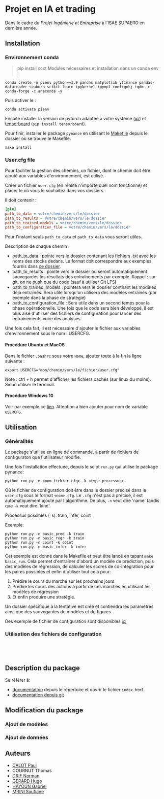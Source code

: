 # Projet en IA et trading
Dans le cadre du *Projet Ingénierie et Entreprise* à l'ISAE SUPAERO en dernière année.

## Installation

### Environnement conda
> pip install ccxt
Modules nécessaires et installation dans un conda env :
```shell
conda create -n pienv python==3.9 pandas matplotlib yfinance pandas-datareader seaborn scikit-learn ipykernel ipympl configobj tqdm -c conda-forge -c anaconda -y
```
Puis activer le :
```shell
conda activate pienv 
```

Ensuite installer la version de pytorch adaptée à votre système ([ici](https://pytorch.org/)) et [tensorboard](https://pytorch.org/tutorials/recipes/recipes/tensorboard_with_pytorch.html) (`pip install tensorboard`).

Pour finir, installer le package `pynance` en utilisant le [Makefile](Makefile.md) depuis le dossier où se trouve le Makefile.
```shell
make install
```

### User.cfg file
Pour faciliter la gestion des chemins, un fichier, dont le chemin doit être ajouté aux variables d'environnement, est utilisé.

Créer un fichier `user.cfg` (en réalité n'importe quel nom fonctionne) et placer le où vous le souhaitez dans vos dossiers.

Il doit contenir :
```cfg
[pie]
path_to_data = votre/chemin/vers/le/dossier
path_to_results = votre/chemin/vers/le/dossier
path_to_trained_models = votre/chemin/vers/le/dossier
path_to_configuration_file = votre/chemin/vers/le/dossier
```

Pour l'instant seuls `path_to_data` et `path_to_data` vous seront utiles.

Description de chaque chemin :
- path_to_data : pointe vers le dossier contenant les fichiers *.txt* avec les noms des stocks dedans. Le format doit correspondre aux exemples fournis dans [ce dossier](data/tech_us.txt).
- path_to_results : pointe vers le dossier où seront automatiquement sauvegardés les résultats des entraînements par exemple. Rappel : sur git, on ne push que du code (sauf à utiliser Git LFS)
- path_to_trained_models : pointera vers le dossier contnant les modèles déjà entraînés. Sera utile lorsqu'on utilisera des modèles entraînés (par exemple dans la phase de stratégie)
- path_to_configuration_file : Sera utile dans un second temps pour la phase opérationnelle. Une fois que le code sera bien développé, il est plus aisé d'utiliser des fichiers de configuration pour lancer des entraînements voire des analyses.

Une fois cela fait, il est nécessaire d'ajouter le fichier aux variables d'environnement sous le nom : USERCFG.

#### Procédure Ubuntu et MacOS
Dans le fichier `.bashrc` sous votre `Home`, ajouter toute à la fin la ligne suivante :
```
export USERCFG="mon/chemin/vers/le/fichier/user.cfg"
```

Note : ctrl + h permet d'afficher les fichiers cachés (sur linux du moins). Sinon utiliser le terminal.

#### Procédure Windows 10
Voir par exemple ce [lien](https://helpdeskgeek.com/windows-10/add-windows-path-environment-variable/). Attention a bien ajouter pour nom de variable `USERCFG`.

## Utilisation

### Généralités
Le package s'utilise en ligne de commande, à partir de fichiers de configuraton que l'utilisateur modifie.

Une fois l'installation effectuée, depuis le scipt `run.py` qui utilise le package pynance:
```shell
python run.py -n <nom_fichier_cfg> -k <type_processus>
```
Où le fichier de configuration doit être dans le dossier précisé dans le `user.cfg` sous le format `<nom>.cfg`. Le `.cfg` n'est pas à précisé, il est automatiquement ajouté par l'algorithme. De plus, `-n` veut dire 'name' tandis que `-k` veut dire 'kind'.

Processus possibles (`-k`): train, infer, coint

Exemple:
```shell
python run.py -n basic_pred -k train
python run.py -n basic_regr -k train
python run.py -n coint -k coint
python run.py -n basic_infer -k infer
```

Cet exemple est donné dans le Makefile et peut être lancé en tapant `make basic_run`. Cela permet d'entraîner d'abord un modèle de  prédiction, puis des modèles de régression, de calculer les scores de co-intégration pour les paires possibles et enfin d'utiliser tout cela pour:
1) Prédire le cours du marché sur les prochains jours
2) Prédire les cours des actions à partir de ces marchés en utilisant les modèles de régression
3) Et enfin produire une stratégie.

Un dossier spécifique à la tentative est créé et contiendra les paramètres ainsi que des sauvegardes de modèles et de figures. 

Des exemple de fichier de configuration sont disponibles [ici](config_files/)

### Utilisation des fichiers de configuration
```python:/pynance/config/spec_coint.cfg
```

```python:/pynance/config/spec_train.cfg
```

```python:/pynance/config/spec_infer.cfg
```

```python:/pynance/config/spec_crypto.cfg
```

## Description du package
Se référer à:
- [documentation](pynance/docs/build/html) depuis le répertoire et ouvrir le fichier `index.html`.
- [documentation depuis git](http://htmlpreview.github.io/?https://github.com/gabrielhayoun/PIE/blob/paul/pynance/docs/build/html/index.html)

## Modification du package
### Ajout de modèles
### Ajout de données

## Auteurs
- [CALOT Paul](https://www.linkedin.com/in/paul-calot-43549814b/)
- COURNUT Thomas
- [DRIF Norman](https://www.linkedin.com/in/norman-drif-85081119b/)
- [GERARD Hugo](https://www.linkedin.com/in/hugo-g%C3%A9rard-290a77241/)
- [HAYOUN Gabriel](https://www.linkedin.com/in/gabriel-hayoun/)
- [MRINI Soufiane](https://www.linkedin.com/in/soufiane-mrini-5b6375205/)
